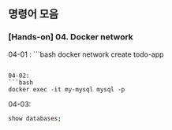 ## 명령어 모음

### [Hands-on] 04. Docker network

04-01 : ```bash
docker network create todo-app
```

04-02:
```bash
docker exec -it my-mysql mysql -p
```

04-03:
```bash
show databases;
```
